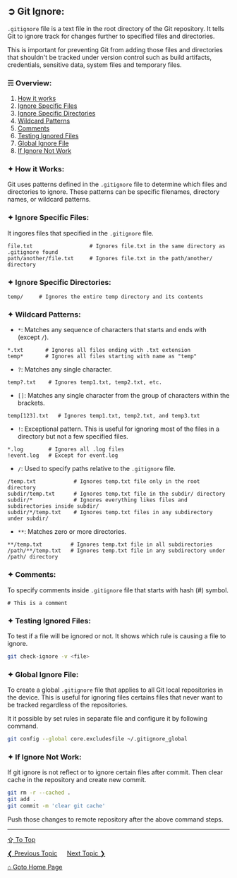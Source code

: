 ## &#10162; Git Ignore:

`.gitignore` file is a text file in the root directory of the Git repository. It tells Git to ignore track for changes further to specified files and directories. 

This is important for preventing Git from adding those files and directories that shouldn't be tracked under version control such as build artifacts, credentials, sensitive data, system files and temporary files.

### &#9780; Overview:
1. [How it works](#-how-it-works)
2. [Ignore Specific Files](#-ignore-specific-files)
3. [Ignore Specific Directories](#-ignore-specific-directories)
4. [Wildcard Patterns](#-wildcard-patterns)
5. [Comments](#-comments)
6. [Testing Ignored Files](#-testing-ignored-files)
7. [Global Ignore File](#-global-ignore-file)
8. [If Ignore Not Work](#-if-ignore-not-work)

### &#10022; How it Works:

Git uses patterns defined in the `.gitignore` file to determine which files and directories to ignore. These patterns can be specific filenames, directory names, or wildcard patterns.

### &#10022; Ignore Specific Files:

It ingores files that specified in the `.gitignore` file.

```.gitignore
file.txt                  # Ignores file.txt in the same directory as .gitignore found
path/another/file.txt     # Ignores file.txt in the path/another/ directory
```

### &#10022; Ignore Specific Directories:

```.gitignore
temp/     # Ignores the entire temp directory and its contents
```

### &#10022; Wildcard Patterns:

- `*`: Matches any sequence of characters that starts and ends with (except `/`).

```.gitignore
*.txt       # Ignores all files ending with .txt extension
temp*       # Ignores all files starting with name as "temp"
```

- `?`: Matches any single character.

```
temp?.txt    # Ignores temp1.txt, temp2.txt, etc.
```

- `[]`: Matches any single character from the group of characters within the brackets.

```
temp[123].txt   # Ignores temp1.txt, temp2.txt, and temp3.txt
```

- `!`: Exceptional pattern. This is useful for ignoring most of the files in a directory but not a few specified files.

```
*.log        # Ignores all .log files
!event.log   # Except for event.log
```

- `/`: Used to specify paths relative to the `.gitignore` file.

```
/temp.txt            # Ignores temp.txt file only in the root directory
subdir/temp.txt      # Ignores temp.txt file in the subdir/ directory
subdir/*             # Ignores everything likes files and subdirectories inside subdir/
subdir/*/temp.txt    # Ignores temp.txt files in any subdirectory under subdir/
```

- `**`: Matches zero or more directories.

```
**/temp.txt         # Ignores temp.txt file in all subdirectories
/path/**/temp.txt   # Ignores temp.txt file in any subdirectory under /path/ directory
```

### &#10022; Comments:

To specify comments inside `.gitignore` file that starts with hash (\#) symbol.

```
# This is a comment
```

### &#10022; Testing Ignored Files:

To test if a file will be ignored or not. It shows which rule is causing a file to ignore.

```bash
git check-ignore -v <file> 
```

### &#10022; Global Ignore File:

To create a global `.gitignore` file that applies to all Git local repositories in the device. This is useful for ignoring files certains files that never want to be tracked regardless of the repositories.

It it possible by set rules in separate file and configure it by following command. 

```bash
git config --global core.excludesfile ~/.gitignore_global
```

### &#10022; If Ignore Not Work:

If git ignore is not reflect or to ignore certain files after commit. Then clear cache in the repository and create new commit.

```bash
git rm -r --cached .
git add .
git commit -m 'clear git cache'
```

Push those changes to remote repository after the above command steps.

---
[&#8682; To Top](#-git-ignore)

[&#10094; Previous Topic](./introduction.md) &emsp; [Next Topic &#10095;](./git-attributes.md)

[&#8962; Goto Home Page](../README.md)